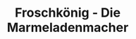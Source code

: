 ---
title: "Froschkönig - Die Marmeladenmacher"
url: /elsteraue/froschkoenig-die-marmeladenmacher/
shop: Feinkost
---
